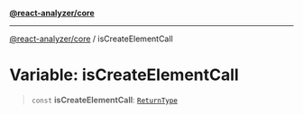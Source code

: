 [**@react-analyzer/core**](../README.md)

***

[@react-analyzer/core](../README.md) / isCreateElementCall

# Variable: isCreateElementCall

> `const` **isCreateElementCall**: [`ReturnType`](../@react-analyzer/namespaces/isReactAPICall/type-aliases/ReturnType.md)
